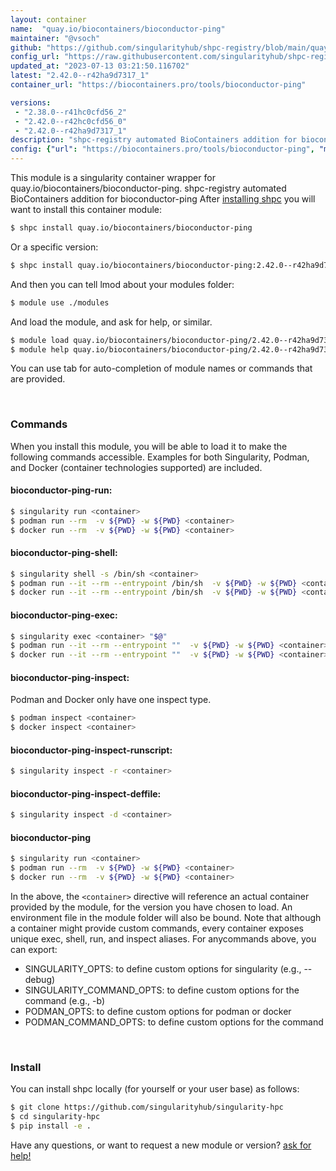 ```yaml
---
layout: container
name:  "quay.io/biocontainers/bioconductor-ping"
maintainer: "@vsoch"
github: "https://github.com/singularityhub/shpc-registry/blob/main/quay.io/biocontainers/bioconductor-ping/container.yaml"
config_url: "https://raw.githubusercontent.com/singularityhub/shpc-registry/main/quay.io/biocontainers/bioconductor-ping/container.yaml"
updated_at: "2023-07-13 03:21:50.116702"
latest: "2.42.0--r42ha9d7317_1"
container_url: "https://biocontainers.pro/tools/bioconductor-ping"

versions:
 - "2.38.0--r41hc0cfd56_2"
 - "2.42.0--r42hc0cfd56_0"
 - "2.42.0--r42ha9d7317_1"
description: "shpc-registry automated BioContainers addition for bioconductor-ping"
config: {"url": "https://biocontainers.pro/tools/bioconductor-ping", "maintainer": "@vsoch", "description": "shpc-registry automated BioContainers addition for bioconductor-ping", "latest": {"2.42.0--r42ha9d7317_1": "sha256:1ddcf8bce8d68fc0245d9e2a89b896e5b2bf2b6957fd706bd134cc31ab1cbf9b"}, "tags": {"2.38.0--r41hc0cfd56_2": "sha256:e775289ed6871fa41a2cb690d0a37a6ee1caaf17a537d5bc3c0cf2aab62e4a2a", "2.42.0--r42hc0cfd56_0": "sha256:05f7bee952e37ac03c1df68b8a9daa467f2601bfb8a7fa79062ce676ff92d435", "2.42.0--r42ha9d7317_1": "sha256:1ddcf8bce8d68fc0245d9e2a89b896e5b2bf2b6957fd706bd134cc31ab1cbf9b"}, "docker": "quay.io/biocontainers/bioconductor-ping"}
---
```


This module is a singularity container wrapper for quay.io/biocontainers/bioconductor-ping.
shpc-registry automated BioContainers addition for bioconductor-ping
After [installing shpc](#install) you will want to install this container module:


```bash
$ shpc install quay.io/biocontainers/bioconductor-ping
```

Or a specific version:

```bash
$ shpc install quay.io/biocontainers/bioconductor-ping:2.42.0--r42ha9d7317_1
```

And then you can tell lmod about your modules folder:

```bash
$ module use ./modules
```

And load the module, and ask for help, or similar.

```bash
$ module load quay.io/biocontainers/bioconductor-ping/2.42.0--r42ha9d7317_1
$ module help quay.io/biocontainers/bioconductor-ping/2.42.0--r42ha9d7317_1
```

You can use tab for auto-completion of module names or commands that are provided.

<br>

### Commands

When you install this module, you will be able to load it to make the following commands accessible.
Examples for both Singularity, Podman, and Docker (container technologies supported) are included.

#### bioconductor-ping-run:

```bash
$ singularity run <container>
$ podman run --rm  -v ${PWD} -w ${PWD} <container>
$ docker run --rm  -v ${PWD} -w ${PWD} <container>
```

#### bioconductor-ping-shell:

```bash
$ singularity shell -s /bin/sh <container>
$ podman run --it --rm --entrypoint /bin/sh  -v ${PWD} -w ${PWD} <container>
$ docker run --it --rm --entrypoint /bin/sh  -v ${PWD} -w ${PWD} <container>
```

#### bioconductor-ping-exec:

```bash
$ singularity exec <container> "$@"
$ podman run --it --rm --entrypoint ""  -v ${PWD} -w ${PWD} <container> "$@"
$ docker run --it --rm --entrypoint ""  -v ${PWD} -w ${PWD} <container> "$@"
```

#### bioconductor-ping-inspect:

Podman and Docker only have one inspect type.

```bash
$ podman inspect <container>
$ docker inspect <container>
```

#### bioconductor-ping-inspect-runscript:

```bash
$ singularity inspect -r <container>
```

#### bioconductor-ping-inspect-deffile:

```bash
$ singularity inspect -d <container>
```



#### bioconductor-ping

```bash
$ singularity run <container>
$ podman run --rm  -v ${PWD} -w ${PWD} <container>
$ docker run --rm  -v ${PWD} -w ${PWD} <container>
```


In the above, the `<container>` directive will reference an actual container provided
by the module, for the version you have chosen to load. An environment file in the
module folder will also be bound. Note that although a container
might provide custom commands, every container exposes unique exec, shell, run, and
inspect aliases. For anycommands above, you can export:

 - SINGULARITY_OPTS: to define custom options for singularity (e.g., --debug)
 - SINGULARITY_COMMAND_OPTS: to define custom options for the command (e.g., -b)
 - PODMAN_OPTS: to define custom options for podman or docker
 - PODMAN_COMMAND_OPTS: to define custom options for the command

<br>

### Install

You can install shpc locally (for yourself or your user base) as follows:

```bash
$ git clone https://github.com/singularityhub/singularity-hpc
$ cd singularity-hpc
$ pip install -e .
```

Have any questions, or want to request a new module or version? [ask for help!](https://github.com/singularityhub/singularity-hpc/issues)